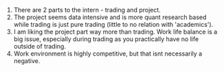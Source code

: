 1. There are 2 parts to the intern - trading and project.  
2. The project seems data intensive and is more quant research based while trading is just pure trading (little to no relation with 'academics').  
3. I am liking the project part way more than trading. Work life balance is a big issue, especially during trading as you practically have no life outside of trading.  
4. Work environment is highly competitive, but that isnt necessarily a negative. 

